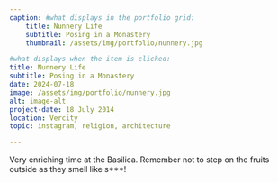 ```yaml
---
caption: #what displays in the portfolio grid:
    title: Nunnery Life
    subtitle: Posing in a Monastery
    thumbnail: /assets/img/portfolio/nunnery.jpg

#what displays when the item is clicked:
title: Nunnery Life
subtitle: Posing in a Monastery
date: 2024-07-18
image: /assets/img/portfolio/nunnery.jpg
alt: image-alt
project-date: 18 July 2014
location: Vercity
topic: instagram, religion, architecture

---
```

Very enriching time at the Basilica. Remember not to step on the fruits outside as they smell like s***! 